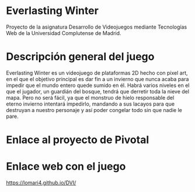 # Everlasting Winter
Proyecto de la asignatura Desarrollo de Videojuegos mediante Tecnologías Web de la Universidad Complutense de Madrid.

# Descripción general del juego
Everlasting Winter es un videojuego de plataformas 2D hecho con pixel art, en el que el objetivo principal es dar fin a un invierno que nunca acaba para impedir que el mundo entero quede sumido en él. Habrá varios niveles en el que el jugador, un guardián del bosque, tendrá que derretir toda la nieve del mapa. Pero no será fácil, ya que el monstruo de hielo responsable del eterno invierno intentará impedirlo, mandando a sus lacayos para que destruyan a nuestro personaje y así poder congelar todo sin que nadie le pare.

# Enlace al proyecto de Pivotal

# Enlace web con el juego

https://lomari4.github.io/DVI/
